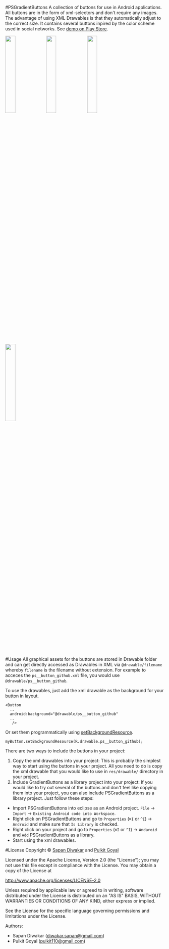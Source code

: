 #PSGradientButtons
A collection of buttons for use in Android applications. All buttons are in the form of xml-selectors and don't require any images. The advantage of using XML Drawables is that they automatically adjust to the correct size.
It contains several buttons inpired by the color scheme used in social networks. See [demo on Play Store](https://play.google.com/store/apps/details?id=com.psgradientbuttons). 

<img width="25%" src="https://raw.github.com/sapandiwakar/PSGradientButtons/master/Screenshots/png-1.png"/>
<img width="25%" src="https://raw.github.com/sapandiwakar/PSGradientButtons/master/Screenshots/png-2.png"/> 
<img width="25%" src="https://raw.github.com/sapandiwakar/PSGradientButtons/master/Screenshots/png-3.png"/>
<img width="25%" src="https://raw.github.com/sapandiwakar/PSGradientButtons/master/Screenshots/png-4.png"/>


#Usage
All graphical assets for the buttons are stored in Drawable folder and can get directly accessed as Drawables in XML via `@drawable/filename` whereby `filename` is the filename without extension. For example to acceces the `ps__button_github.xml` file, you would use `@drawable/ps__button_github`. 

To use the drawables, just add the xml drawable as the background for your button in layout.

```
<Button
  ..
  android:background="@drawable/ps__button_github"
  ..
   />
```

Or set them programmatically using [setBackgroundResource](http://developer.android.com/reference/android/view/View.html#setBackgroundResource%28int%29).

```
myButton.setBackgroundResource(R.drawable.ps__button_github);
```

There are two ways to include the buttons in your project: 

1. Copy the xml drawables into your project: This is probably the simplest way to start using the buttons in your project. All you need to do is copy the xml drawable that you would like to use in `res/drawable/` directory in your project.
2. Include GradientButtons as a library project into your project: If you would like to try out several of the buttons and don't feel like copying them into your project, you can also include PSGradientButtons as a library project. Just follow these steps: 

* Import PSGradientButtons into eclipse as an Android project. `File` -> `Import` -> `Existing Android code into Workspace`.
* Right click on PSGradientButtons and go to `Properties` (`⌘I` or `^I`) -> `Android` and make sure that `Is Library` is checked.
* Right click on your project and go to `Properties` (`⌘I` or `^I`) -> `Andaroid` and `Add` PSGradientButtons as a library.
* Start using the xml drawables.

#License
Copyright © [Sapan Diwakar](http://sapandiwakar.in) and [Pulkit Goyal](http://pulkitgoyal.in)

Licensed under the Apache License, Version 2.0 (the "License"); you may not use this file except in compliance with the License. You may obtain a copy of the License at

  http://www.apache.org/licenses/LICENSE-2.0

Unless required by applicable law or agreed to in writing, software distributed under the License is distributed on an "AS IS" BASIS, WITHOUT WARRANTIES OR CONDITIONS OF ANY KIND, either express or implied.

See the License for the specific language governing permissions and limitations under the License.

Authors: 
* Sapan Diwakar (diwakar.sapan@gmail.com)
* Pulkit Goyal (pulkit110@gmail.com)
